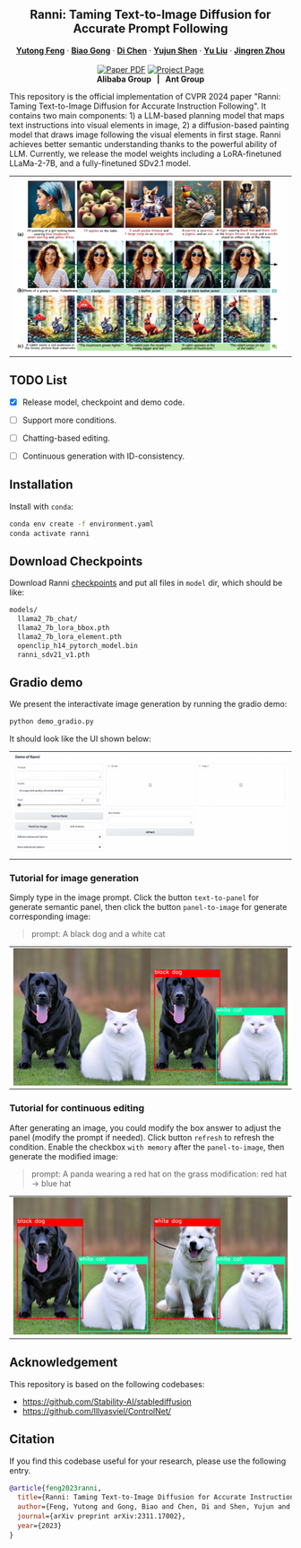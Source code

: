 <p align="center">

  <h2 align="center">Ranni: Taming Text-to-Image Diffusion for Accurate Prompt Following</h2>
  <p align="center">
    <a href="https://scholar.google.com/citations?user=mZwJLeUAAAAJ"><strong>Yutong Feng</strong></a>
    ·
    <a href="https://scholar.google.com/citations?user=BwdpTiQAAAAJ"><strong>Biao Gong</strong></a>
    ·
    <a href="https://di-chen.me/"><strong>Di Chen</strong></a>
    ·
    <a href="https://shenyujun.github.io/"><strong>Yujun Shen</strong></a>
    ·
    <a href="https://scholar.google.com/citations?user=8zksQb4AAAAJ&hl=zh-CN"><strong>Yu Liu</strong></a>
    ·
    <a href="https://scholar.google.com/citations?user=64zxhRUAAAAJ"><strong>Jingren Zhou</strong></a>
    <br>
    <br>
        <a href="https://arxiv.org/abs/2311.17002"><img src='https://img.shields.io/badge/arXiv-Ranni-red' alt='Paper PDF'></a>
        <a href='https://ranni-t2i.github.io/Ranni/'><img src='https://img.shields.io/badge/Project_Page-Ranni-blue' alt='Project Page'></a>
    <br>
    <b>Alibaba Group &nbsp; | &nbsp;  Ant Group </b>
  </p>

  This repository is the official implementation of CVPR 2024 paper "Ranni: Taming Text-to-Image Diffusion for Accurate Instruction Following". It contains two main components: 1) a LLM-based planning model that maps text instructions into visual elements in image, 2) a diffusion-based painting model that draws image following the visual elements in first stage. Ranni achieves better semantic understanding thanks to the powerful ability of LLM. Currently, we release the model weights including a LoRA-finetuned LLaMa-2-7B, and a fully-finetuned SDv2.1 model.
  
  <table align="center">
    <tr>
    <td>
      <img src="assets/Figures/Teaser.png">
    </td>
    </tr>
  </table>


## TODO List
- [x] Release model, checkpoint and demo code.
- [ ] Support more conditions.
- [ ] Chatting-based editing.
- [ ] Continuous generation with ID-consistency.


## Installation
Install with `conda`: 
```bash
conda env create -f environment.yaml
conda activate ranni
```


## Download Checkpoints
Download Ranni [checkpoints](https://huggingface.co/yutongfeng/Ranni) and put all files in `model` dir, which should be like:
```
models/
  llama2_7b_chat/
  llama2_7b_lora_bbox.pth
  llama2_7b_lora_element.pth
  openclip_h14_pytorch_model.bin
  ranni_sdv21_v1.pth
```

## Gradio demo 
We present the interactivate image generation by running the gradio demo:

```bash
python demo_gradio.py
```

It should look like the UI shown below:

<table align="center">
  <tr>
  <td>
    <img src="assets/Figures/Gradio.png">
  </td>
  </tr>
</table>

### Tutorial for image generation
Simply type in the image prompt. Click the button `text-to-panel` for generate semantic panel, then click the button `panel-to-image` for generate corresponding image:

> prompt: A black dog and a white cat
<table align="center">
  <tr>
  <td>
    <img src="assets/Figures/demo_gradio_generation.png">
  </td>
  </tr>
</table>

### Tutorial for continuous editing
After generating an image, you could modify the box answer to adjust the panel (modify the prompt if needed). Click button `refresh` to refresh the condition. Enable the checkbox `with memory` after the `panel-to-image`, then generate the modified image:

> prompt: A panda wearing a red hat on the grass
> modification: red hat -> blue hat

<table align="center">
  <tr>
  <td>
    <img src="assets/Figures/demo_gradio_editing.png">
  </td>
  </tr>
</table>

## Acknowledgement
This repository is based on the following codebases:
* https://github.com/Stability-AI/stablediffusion
* https://github.com/lllyasviel/ControlNet/

## Citation
If you find this codebase useful for your research, please use the following entry.
```BibTeX
@article{feng2023ranni,
  title={Ranni: Taming Text-to-Image Diffusion for Accurate Instruction Following},
  author={Feng, Yutong and Gong, Biao and Chen, Di and Shen, Yujun and Liu, Yu and Zhou, Jingren},
  journal={arXiv preprint arXiv:2311.17002},
  year={2023}
}
```
